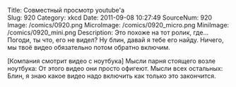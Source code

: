 Title: Совместный просмотр youtube'а  
Slug: 920 
Category: xkcd 
Date: 2011-09-08 10:27:49 
SourceNum: 920 
Image: /comics/0920.png 
MicroImage: /comics/0920_micro.png 
MiniImage: /comics/0920_mini.png 
Description: Это похоже на тот ролик, где... Погоди, ты что, его не видел? Ну блин, давай я тебе его найду. Ничего, мы твоё видео обязательно потом обратно включим. 

[Компания смотрит видео с ноутбука]
Мысли парня стоящего возле ноутбука: От этого видео они просто офигеют.
Мысли всех остальных: Блин, я знаю какое видео надо включить как только это закончится.